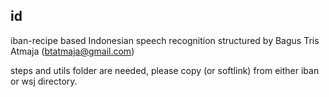 ## id

iban-recipe based Indonesian speech recognition
structured by Bagus Tris Atmaja (btatmaja@gmail.com)

steps and utils folder are needed, please 
copy (or softlink) from either iban or wsj directory.
